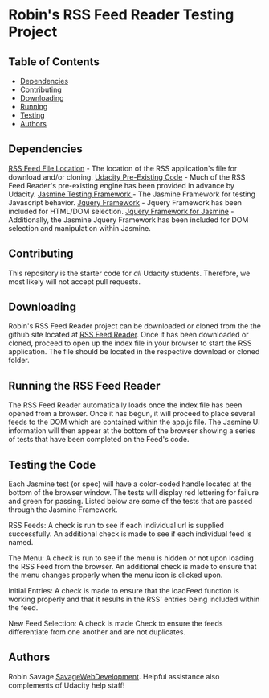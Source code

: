 # Robin's RSS Feed Reader Testing Project

## Table of Contents

* [Dependencies](#Dependencies)
* [Contributing](#Contributing)
* [Downloading](#Downloading)
* [Running](#Running)
* [Testing](#Testing)
* [Authors](#Authors)

## Dependencies

[RSS Feed File Location](https://github.com/savagewebdev/frontend-nanodegree-feedreader) - The location of the RSS application's file for download and/or cloning.
[Udacity Pre-Existing Code](https://github.com/udacity/frontend-nanodegree-feedreader) - Much of the RSS Feed Reader's pre-existing engine has been provided in advance by Udacity.
[Jasmine Testing Framework ](https://cdnjs.cloudflare.com/ajax/libs/jasmine/3.3.0/jasmine.min.js) - The Jasmine Framework for testing Javascript behavior.
[Jquery Framework](https://code.jquery.com/jquery-3.3.1.min.js) - Jquery Framework has been included for HTML/DOM selection.
[Jquery Framework for Jasmine](https://raw.githubusercontent.com/velesin/jasmine-jquery/master/lib/jasmine-jquery.js) - Additionally, the Jasmine Jquery Framework has been included for DOM selection and manipulation within Jasmine.

## Contributing

This repository is the starter code for _all_ Udacity students. Therefore, we most likely will not accept pull requests.

## Downloading

Robin's RSS Feed Reader project can be downloaded or cloned from the the github site located at [RSS Feed Reader](https://github.com/savagewebdev/frontend-nanodegree-feedreader). Once it has been downloaded or cloned, proceed to open up the index file in your browser to start the RSS application. The file should be located in the respective download or cloned folder.

## Running the RSS Feed Reader

The RSS Feed Reader automatically loads once the index file has been opened from a browser. Once it has begun, it will proceed to place several feeds to the DOM which are contained within the app.js file. The Jasmine UI information will then appear at the bottom of the browser showing a series of tests that have been completed on the Feed's code.

## Testing the Code

Each Jasmine test (or spec) will have a color-coded handle located at the bottom of the browser window. The tests will display red lettering for failure and green for passing. Listed below are some of the tests that are passed through the Jasmine Framework.

RSS Feeds:
A check is run to see if each individual url is supplied successfully.
An additional check is made to see if each individual feed is named.

The Menu:
A check is run to see if the menu is hidden or not upon loading the RSS Feed from the browser.
An additional check is made to ensure that the menu changes properly when the menu icon is clicked upon.

Initial Entries:
A check is made to ensure that the loadFeed function is working properly and that it results in the RSS' entries being included within the feed.

New Feed Selection:
A check is made Check to ensure the feeds differentiate from one another and are not duplicates.

## Authors

Robin Savage [SavageWebDevelopment](https://github.com/savagewebdev). 
Helpful assistance also complements of Udacity help staff!